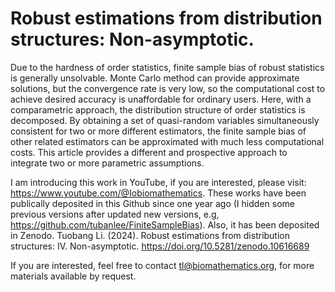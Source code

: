 # Robust estimations from distribution structures: Non-asymptotic.

Due to the hardness of order statistics, finite sample bias of robust statistics is generally unsolvable. Monte Carlo method can provide approximate solutions, but the convergence rate is very low, so the computational cost to achieve desired accuracy is unaffordable for ordinary users. Here, with a comparametric approach, the distribution structure of order statistics is decomposed. By obtaining a set of quasi-random variables simultaneously consistent for two or more different estimators, the finite sample bias of other related estimators can be approximated with much less computational costs. This article provides a different and prospective approach to integrate two or more parametric assumptions. 

I am introducing this work in YouTube, if you are interested, please visit: https://www.youtube.com/@Iobiomathematics. These works have been publically deposited in this Github since one year ago (I hidden some previous versions after updated new versions, e.g, https://github.com/tubanlee/FiniteSampleBias). Also, it has been deposited in Zenodo. Tuobang Li. (2024). Robust estimations from distribution structures: IV. Non-asymptotic. https://doi.org/10.5281/zenodo.10616689

If you are interested, feel free to contact tl@biomathematics.org, for more materials available by request. 
